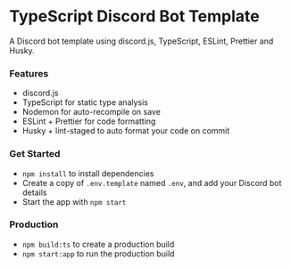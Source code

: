 # TypeScript Discord Bot Template
A Discord bot template using discord.js, TypeScript, ESLint, Prettier and Husky.

### Features
- discord.js
- TypeScript for static type analysis
- Nodemon for auto-recompile on save
- ESLint + Prettier for code formatting
- Husky + lint-staged to auto format your code on commit
### Get Started
 - `npm install` to install dependencies
 - Create a copy of `.env.template` named `.env`, and add your Discord bot details
 - Start the app with `npm start`

### Production
 - `npm build:ts` to create a production build
 - `npm start:app` to run the production build